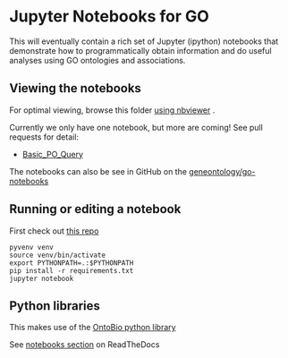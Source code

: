 # Jupyter Notebooks for GO

This will eventually contain a rich set of Jupyter (ipython) notebooks
that demonstrate how to programmatically obtain information and do
useful analyses using GO ontologies and associations.

## Viewing the notebooks

For optimal viewing, browse this folder [using nbviewer](http://nbviewer.jupyter.org/github/geneontology/go-notebooks/tree/master/) .

Currently we only have one notebook, but more are coming! See pull requests for detail:

 * [Basic_PO_Query](http://nbviewer.jupyter.org/github/geneontology/go-notebooks/blob/master/Annotations_for_a_Gene.ipynb)

The notebooks can also be see in GitHub on the [geneontology/go-notebooks](https://github.com/geneontology/go-notebooks)

## Running or editing a notebook

First check out [this repo](https://github.com/geneontology/go-notebooks)

```
pyvenv venv
source venv/bin/activate
export PYTHONPATH=.:$PYTHONPATH
pip install -r requirements.txt
jupyter notebook
```

## Python libraries

This makes use of the [OntoBio python library](http://ontobio.readthedocs.io)

See [notebooks section](http://ontobio.readthedocs.io/en/latest/notebooks.html) on ReadTheDocs
